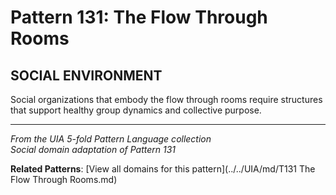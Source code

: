 # Pattern 131: The Flow Through Rooms

## SOCIAL ENVIRONMENT

Social organizations that embody the flow through rooms require structures that support healthy group dynamics and collective purpose.

---

*From the UIA 5-fold Pattern Language collection*  
*Social domain adaptation of Pattern 131*

**Related Patterns**: [View all domains for this pattern](../../UIA/md/T131 The Flow Through Rooms.md)